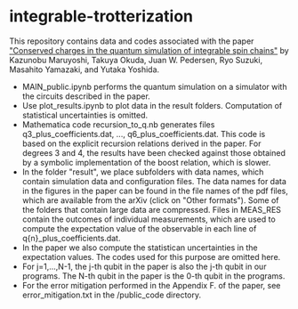 # integrable-trotterization

This repository contains data and codes associated with the paper ["Conserved charges in the quantum simulation of integrable spin chains"](https://arxiv.org/abs/2208.00576) by 
Kazunobu Maruyoshi, Takuya Okuda, Juan W. Pedersen, Ryo Suzuki, Masahito Yamazaki, and Yutaka Yoshida.

- MAIN_public.ipynb performs the quantum simulation on a simulator with the circuits described in the paper.
- Use plot_results.ipynb to plot data in the result folders.  Computation of statistical uncertainties is omitted.
- Mathematica code recursion_to_q.nb generates files q3_plus_coefficients.dat, ..., q6_plus_coefficients.dat.  This code is based on the explicit recursion relations derived in the paper.  For degrees 3 and 4, the results have been checked against those obtained by a symbolic implementation of the boost relation, which is slower.
- In the folder "result", we place subfolders with data names, which contain simulation data and configuration files.  The data names for data in the figures in the paper can be found in the file names of the pdf files, which are available from the arXiv (click on "Other formats").  Some of the folders that contain large data are compressed.  Files in MEAS_RES contain the outcomes of individual measurements, which are used to compute the expectation value of the observable in each line of q{n}_plus_coefficients.dat.  
- In the paper we also compute the statistican uncertainties in the expectation values.  The codes used for this purpose are omitted here.
- For j=1,...,N-1, the j-th qubit in the paper is also the j-th qubit in our programs.  The N-th qubit in the paper is the 0-th qubit in the programs.
- For the error mitigation performed in the Appendix F. of the paper, see error_mitigation.txt in the /public_code directory.